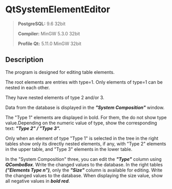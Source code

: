 # QtSystemElementEditor

>**PostgreSQL:**  9.6 32bit
>
>**Compiler:**  MinGW 5.3.0 32bit
>
>**Profile Qt:**  5.11.0 MinGW 32bit

## Description

The program is designed for editing table elements.

The root elements are entries with type=1. Only elements of type=1 can be nested in each other. 

They have nested elements of type 2 and/or 3.

Data from the database is displayed in the ***"System Composition"*** window.

The "Type 1" elements are displayed in bold. For them, the do not show type value.Depending on the numeric value of type, show the corresponding text: ***"Type 2" / "Type 3".***

Only when an element of type "Type 1" is selected in the tree in the right tables
show only its directly nested elements, if any, with "Type 2" elements in the upper table, and "Type 3" elements in the lower table.

In the "System Composition" three, you can edit the ***"Type"*** column using ***QComboBox***. Write the changed values to the database. In the right tables ***("Elements Type n")***, only the ***"Size"*** column is available for editing. Write the changed values to the database. When displaying the size value, show all negative values in ***bold red***.

